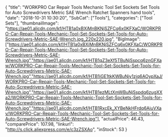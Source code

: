 {
	"title": "WORKPRO Car Repair Tools Mechanic Tool Set Sockets Set Tools for Auto Screwdrivers Metric SAE Wrench Ratchet Spanners hand tools",
	"date": "2018-10-31 10:30:20",
	"SubCat": ["Tools"],
	"categories": ["Tool Sets"],
	"thumbnailImage": "https://ae01.alicdn.com/kf/HTB1a0xBXiMnBKNjSZFCq6x0KFXaC/WORKPRO-Car-Repair-Tools-Mechanic-Tool-Set-Sockets-Set-Tools-for-Auto-Screwdrivers-Metric-SAE-Wrench.jpg_220x220.jpg",
	"BigImage": ["https://ae01.alicdn.com/kf/HTB1a0xBXiMnBKNjSZFCq6x0KFXaC/WORKPRO-Car-Repair-Tools-Mechanic-Tool-Set-Sockets-Set-Tools-for-Auto-Screwdrivers-Metric-SAE-Wrench.jpg","https://ae01.alicdn.com/kf/HTB1qZ3eXf5TBuNjSspcq6znGFXaw/WORKPRO-Car-Repair-Tools-Mechanic-Tool-Set-Sockets-Set-Tools-for-Auto-Screwdrivers-Metric-SAE-Wrench.jpg","https://ae01.alicdn.com/kf/HTB1iGE1tkKWBuNjy1zjq6AOypXaJ/WORKPRO-Car-Repair-Tools-Mechanic-Tool-Set-Sockets-Set-Tools-for-Auto-Screwdrivers-Metric-SAE-Wrench.jpg","https://ae01.alicdn.com/kf/HTB1ezMLtXmWBuNjSspdq6zugXXa2/WORKPRO-Car-Repair-Tools-Mechanic-Tool-Set-Sockets-Set-Tools-for-Auto-Screwdrivers-Metric-SAE-Wrench.jpg","https://ae01.alicdn.com/kf/HTB1RxcEk_XYBeNkHFrdq6AiuVXav/WORKPRO-Car-Repair-Tools-Mechanic-Tool-Set-Sockets-Set-Tools-for-Auto-Screwdrivers-Metric-SAE-Wrench.jpg"],
	"actualPrice": 46.43,
	"comparePrice": 107.98,
	"linkurl": "http://s.click.aliexpress.com/e/c3zZSXAo",
	"inStock": 53
}

